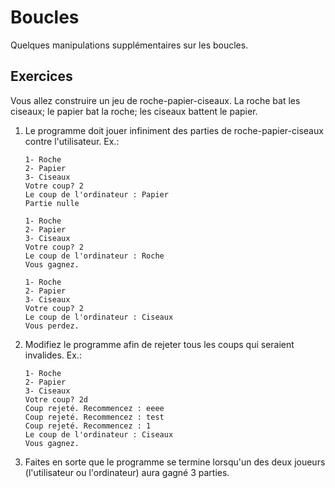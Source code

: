 Boucles
=======

Quelques manipulations supplémentaires sur les boucles.

Exercices
---------

Vous allez construire un jeu de roche-papier-ciseaux. La roche bat les ciseaux;
le papier bat la roche; les ciseaux battent le papier.

1. Le programme doit jouer infiniment des parties de roche-papier-ciseaux contre
   l'utilisateur. Ex.:
   ```
   1- Roche
   2- Papier
   3- Ciseaux
   Votre coup? 2
   Le coup de l'ordinateur : Papier
   Partie nulle

   1- Roche
   2- Papier
   3- Ciseaux
   Votre coup? 2
   Le coup de l'ordinateur : Roche
   Vous gagnez.

   1- Roche
   2- Papier
   3- Ciseaux
   Votre coup? 2
   Le coup de l'ordinateur : Ciseaux
   Vous perdez.
   ```

2. Modifiez le programme afin de rejeter tous les coups qui seraient invalides.
   Ex.:
   ```
   1- Roche
   2- Papier
   3- Ciseaux
   Votre coup? 2d
   Coup rejeté. Recommencez : eeee
   Coup rejeté. Recommencez : test
   Coup rejeté. Recommencez : 1
   Le coup de l'ordinateur : Ciseaux
   Vous gagnez.
   ```

3. Faites en sorte que le programme se termine lorsqu'un des deux joueurs
   (l'utilisateur ou l'ordinateur) aura gagné 3 parties.

<!-- Solutions -->
<!-- --------- -->

<!-- * [Exercice #3](Solution3.java) -->
